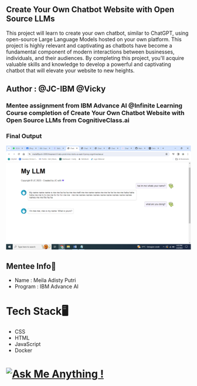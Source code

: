 ## Create Your Own Chatbot Website with Open Source LLMs
This project will learn to create your own chatbot, similar to ChatGPT, using open-source Large Language Models hosted on your own platform. This project is highly relevant and captivating as chatbots have become a fundamental component of modern interactions between businesses, individuals, and their audiences. By completing this project, you'll acquire valuable skills and knowledge to develop a powerful and captivating chatbot that will elevate your website to new heights.

## Author : @JC-IBM  @Vicky

### Mentee assignment from IBM Advance AI @Infinite Learning Course completion of Create Your Own Chatbot Website with Open Source LLMs from CognitiveClass.ai

### Final Output 
![alt text](https://github.com/MeilaAdisty/Create-Your-Own-Chatbot-Website-with-Open-Source-LLMs/blob/main/Screenshot%20(5).png?raw=true)

## Mentee Info👧
- Name : Meila Adisty Putri
- Program : IBM Advance AI

# Tech Stack🖥
- CSS
- HTML
- JavaScript
- Docker

# [![Ask Me Anything !](https://img.shields.io/badge/Ask%20me-anything-1abc9c.svg)](https://GitHub.com/Naereen/ama)

